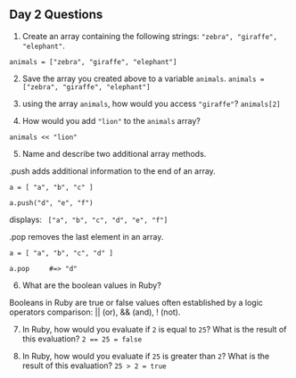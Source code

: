 ## Day 2 Questions

1. Create an array containing the following strings: `"zebra", "giraffe", "elephant"`.

`animals = ["zebra", "giraffe", "elephant"]`

2. Save the array you created above to a variable `animals`.
`animals = ["zebra", "giraffe", "elephant"]`

1. using the array `animals`, how would you access `"giraffe"`?
`animals[2]`

1. How would you add `"lion"` to the `animals` array?

`animals << "lion"`

5. Name and describe two additional array methods.

.push adds additional information to the end of an array.

`a = [ "a", "b", "c" ]`

`a.push("d", "e", "f")`

displays: ` ["a", "b", "c", "d", "e", "f"]`

.pop removes the last element in an array.

`a = [ "a", "b", "c", "d" ]`

`a.pop     #=> "d"`

6. What are the boolean values in Ruby?

Booleans in Ruby are true or false values often established by a logic operators comparison:
|| (or), && (and), ! (not).

7. In Ruby, how would you evaluate if `2` is equal to `25`? What is the result of this evaluation?
`2 == 25 = false`

1. In Ruby, how would you evaluate if `25` is greater than `2`? What is the result of this evaluation?
`25 > 2 = true`

